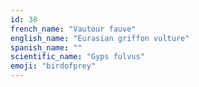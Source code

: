 ```yaml
---
id: 38
french_name: "Vautour fauve"
english_name: "Eurasian griffon vulture"
spanish_name: ""
scientific_name: "Gyps fulvus"
emoji: "birdofprey"
---
```

